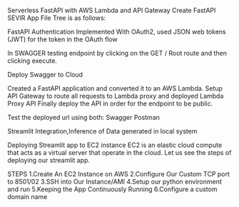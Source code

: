 Serverless FastAPI with AWS Lambda and API Gateway
Create FastAPI SEVIR App
File Tree is as follows:



FastAPI Authentication 
Implemented With OAuth2, used JSON web tokens (JWT) for the token in the OAuth flow

In SWAGGER  testing endpoint by clicking on the GET / Root route and then clicking execute.

Deploy Swagger to Cloud

Created a FastAPI application and converted it to an AWS Lambda. Setup API Gateway to route all requests to Lambda proxy and deployed Lambda Proxy API
Finally deploy the API in order for the endpoint to be public.


Test the deployed url using both:
Swagger
Postman

Streamlit Integration,Inference of Data generated in local system


Deploying Streamlit app to EC2 instance
EC2 is an elastic cloud compute that acts as a virtual server that operate in the cloud. Let us see the steps of deploying our streamlit app.
 
STEPS
1.Create An EC2 Instance on AWS
2.Configure Our Custom TCP port to 8501/02
3.SSH into Our Instance/AMI
4.Setup our python environment and run
5.Keeping the App Continuously Running
6.Configure a custom domain name
